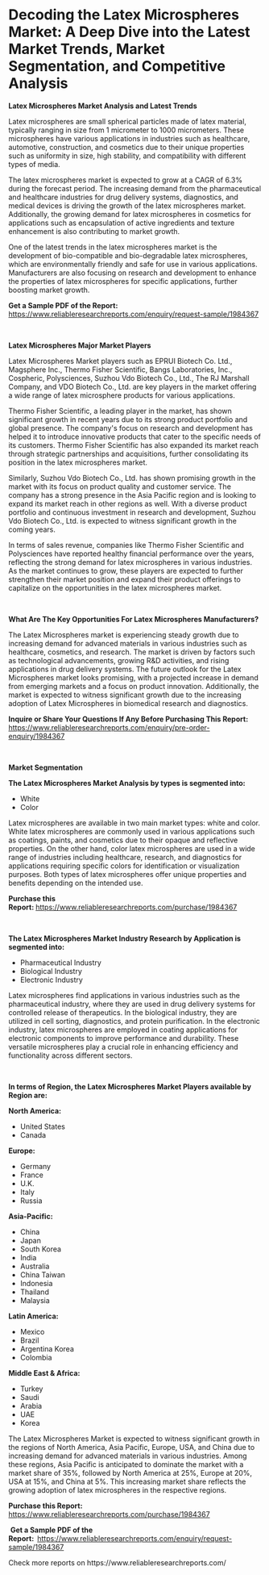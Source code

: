 <p><h1>Decoding the Latex Microspheres Market: A Deep Dive into the Latest Market Trends, Market Segmentation, and Competitive Analysis</h1></p><p><strong>Latex Microspheres Market Analysis and Latest Trends</strong></p>
<p><p>Latex microspheres are small spherical particles made of latex material, typically ranging in size from 1 micrometer to 1000 micrometers. These microspheres have various applications in industries such as healthcare, automotive, construction, and cosmetics due to their unique properties such as uniformity in size, high stability, and compatibility with different types of media.</p><p>The latex microspheres market is expected to grow at a CAGR of 6.3% during the forecast period. The increasing demand from the pharmaceutical and healthcare industries for drug delivery systems, diagnostics, and medical devices is driving the growth of the latex microspheres market. Additionally, the growing demand for latex microspheres in cosmetics for applications such as encapsulation of active ingredients and texture enhancement is also contributing to market growth.</p><p>One of the latest trends in the latex microspheres market is the development of bio-compatible and bio-degradable latex microspheres, which are environmentally friendly and safe for use in various applications. Manufacturers are also focusing on research and development to enhance the properties of latex microspheres for specific applications, further boosting market growth.</p></p>
<p><strong>Get a Sample PDF of the Report:&nbsp;</strong> <a href="https://www.reliableresearchreports.com/enquiry/request-sample/1984367">https://www.reliableresearchreports.com/enquiry/request-sample/1984367</a></p>
<p>&nbsp;</p>
<p><strong>Latex Microspheres Major Market Players</strong></p>
<p><p>Latex Microspheres Market players such as EPRUI Biotech Co. Ltd., Magsphere Inc., Thermo Fisher Scientific, Bangs Laboratories, Inc., Cospheric, Polysciences, Suzhou Vdo Biotech Co., Ltd., The RJ Marshall Company, and VDO Biotech Co., Ltd. are key players in the market offering a wide range of latex microsphere products for various applications.</p><p>Thermo Fisher Scientific, a leading player in the market, has shown significant growth in recent years due to its strong product portfolio and global presence. The company's focus on research and development has helped it to introduce innovative products that cater to the specific needs of its customers. Thermo Fisher Scientific has also expanded its market reach through strategic partnerships and acquisitions, further consolidating its position in the latex microspheres market.</p><p>Similarly, Suzhou Vdo Biotech Co., Ltd. has shown promising growth in the market with its focus on product quality and customer service. The company has a strong presence in the Asia Pacific region and is looking to expand its market reach in other regions as well. With a diverse product portfolio and continuous investment in research and development, Suzhou Vdo Biotech Co., Ltd. is expected to witness significant growth in the coming years.</p><p>In terms of sales revenue, companies like Thermo Fisher Scientific and Polysciences have reported healthy financial performance over the years, reflecting the strong demand for latex microspheres in various industries. As the market continues to grow, these players are expected to further strengthen their market position and expand their product offerings to capitalize on the opportunities in the latex microspheres market.</p></p>
<p>&nbsp;</p>
<p><strong>What Are The Key Opportunities For Latex Microspheres Manufacturers?</strong></p>
<p><p>The Latex Microspheres market is experiencing steady growth due to increasing demand for advanced materials in various industries such as healthcare, cosmetics, and research. The market is driven by factors such as technological advancements, growing R&D activities, and rising applications in drug delivery systems. The future outlook for the Latex Microspheres market looks promising, with a projected increase in demand from emerging markets and a focus on product innovation. Additionally, the market is expected to witness significant growth due to the increasing adoption of Latex Microspheres in biomedical research and diagnostics.</p></p>
<p><strong>Inquire or Share Your Questions If Any Before Purchasing This Report:</strong> <a href="https://www.reliableresearchreports.com/enquiry/pre-order-enquiry/1984367">https://www.reliableresearchreports.com/enquiry/pre-order-enquiry/1984367</a></p>
<p>&nbsp;</p>
<p><strong>Market Segmentation</strong></p>
<p><strong>The Latex Microspheres Market Analysis by types is segmented into:</strong></p>
<p><ul><li>White</li><li>Color</li></ul></p>
<p><p>Latex microspheres are available in two main market types: white and color. White latex microspheres are commonly used in various applications such as coatings, paints, and cosmetics due to their opaque and reflective properties. On the other hand, color latex microspheres are used in a wide range of industries including healthcare, research, and diagnostics for applications requiring specific colors for identification or visualization purposes. Both types of latex microspheres offer unique properties and benefits depending on the intended use.</p></p>
<p><strong>Purchase this Report:&nbsp;</strong><a href="https://www.reliableresearchreports.com/purchase/1984367">https://www.reliableresearchreports.com/purchase/1984367</a></p>
<p>&nbsp;</p>
<p><strong>The Latex Microspheres Market Industry Research by Application is segmented into:</strong></p>
<p><ul><li>Pharmaceutical Industry</li><li>Biological Industry</li><li>Electronic Industry</li></ul></p>
<p><p>Latex microspheres find applications in various industries such as the pharmaceutical industry, where they are used in drug delivery systems for controlled release of therapeutics. In the biological industry, they are utilized in cell sorting, diagnostics, and protein purification. In the electronic industry, latex microspheres are employed in coating applications for electronic components to improve performance and durability. These versatile microspheres play a crucial role in enhancing efficiency and functionality across different sectors.</p></p>
<p>&nbsp;</p>
<p><strong>In terms of Region, the Latex Microspheres Market Players available by Region are:</strong></p>
<p>
    <p> <strong> North America: </strong>
        <ul>
            <li>United States</li>
            <li>Canada</li>
        </ul>
        </p> 
    <p> <strong> Europe: </strong>
        <ul>
            <li>Germany</li>
            <li>France</li>
            <li>U.K.</li>
            <li>Italy</li>
            <li>Russia</li>
        </ul>
        </p> 
    <p> <strong> Asia-Pacific: </strong>
        <ul>
            <li>China</li>
            <li>Japan</li>
            <li>South Korea</li>
            <li>India</li>
            <li>Australia</li>
            <li>China Taiwan</li>
            <li>Indonesia</li>
            <li>Thailand</li>
            <li>Malaysia</li>
        </ul>
        </p> 
    <p> <strong> Latin America: </strong>
        <ul>
            <li>Mexico</li>
            <li>Brazil</li>
            <li>Argentina Korea</li>
            <li>Colombia</li>
        </ul>
        </p> 
    <p> <strong> Middle East & Africa: </strong>
        <ul>
            <li>Turkey</li>
            <li>Saudi</li>
            <li>Arabia</li>
            <li>UAE</li>
            <li>Korea</li>
        </ul>
    </p>
    </p>
<p><p>The Latex Microspheres Market is expected to witness significant growth in the regions of North America, Asia Pacific, Europe, USA, and China due to increasing demand for advanced materials in various industries. Among these regions, Asia Pacific is anticipated to dominate the market with a market share of 35%, followed by North America at 25%, Europe at 20%, USA at 15%, and China at 5%. This increasing market share reflects the growing adoption of latex microspheres in the respective regions.</p></p>
<p><strong>Purchase this Report: </strong><a href="https://www.reliableresearchreports.com/purchase/1984367">https://www.reliableresearchreports.com/purchase/1984367</a></p>
<p>&nbsp;<strong>Get a Sample PDF of the Report:&nbsp;&nbsp;</strong><a href="https://www.reliableresearchreports.com/enquiry/request-sample/1984367">https://www.reliableresearchreports.com/enquiry/request-sample/1984367</a></p>
<p><strong></strong></p>
<p>Check more reports on https://www.reliableresearchreports.com/</p>